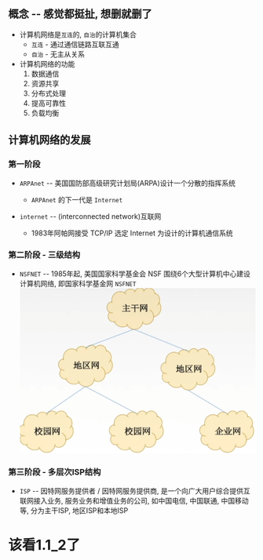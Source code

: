 ## 概念 -- 感觉都挺扯, 想删就删了
* 计算机网络是`互连`的, `自治`的计算机集合
    * `互连` - 通过通信链路互联互通
    * `自治` - 无主从关系 
* 计算机网络的功能
    1. 数据通信
    2. 资源共享
    3. 分布式处理
    4. 提高可靠性
    5. 负载均衡
## 计算机网络的发展
### 第一阶段
* `ARPAnet` -- 美国国防部高级研究计划局(ARPA)设计一个分散的指挥系统 
    * `ARPAnet` 的下一代是 `Internet`

* `internet` -- (interconnected network)互联网
    * 1983年阿帕网接受 TCP/IP 选定 Internet 为设计的计算机通信系统
### 第二阶段 - 三级结构
* `NSFNET` -- 1985年起, 美国国家科学基金会 NSF 围绕6个大型计算机中心建设计算机网络, 即国家科学基金网 `NSFNET`  
![国家科学基金网](./pictures/NSFNET.png)
### 第三阶段 - 多层次ISP结构
* `ISP` -- 因特网服务提供者 / 因特网服务提供商, 是一个向广大用户综合提供互联网接入业务, 服务业务和增值业务的公司, 如中国电信, 中国联通, 中国移动等, 分为主干ISP, 地区ISP和本地ISP
# 该看1.1_2了